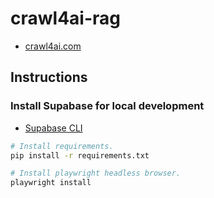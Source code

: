 # crawl4ai-rag

- [crawl4ai.com](https://crawl4ai.com/mkdocs/)

## Instructions

### Install Supabase for local development

- [Supabase CLI](https://supabase.com/docs/guides/local-development/cli/getting-started?)


```bash
# Install requirements.
pip install -r requirements.txt

# Install playwright headless browser.
playwright install
```
